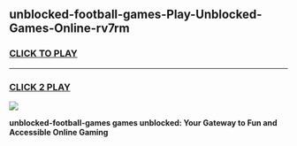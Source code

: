 
## unblocked-football-games-Play-Unblocked-Games-Online-rv7rm
<h3>
<a href="https://premium76.site?title=unblocked-football-games&ref=25A">CLICK TO PLAY</a></h3>
<hr>

<h3>
<a href="https://premium76.site?title=unblocked-football-games&ref=25A">CLICK 2 PLAY</a>
  
</h3>

<a href="https://premium76.site?title=unblocked-football-games&ref=25A"><img src="https://clearcache.store/games.png"></a>


**unblocked-football-games games unblocked: Your Gateway to Fun and Accessible Online Gaming**

